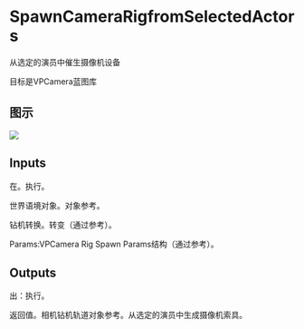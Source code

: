 # SpawnCameraRigfromSelectedActors

从选定的演员中催生摄像机设备

目标是VPCamera蓝图库

## 图示

![]($-20221218-21313630.png)

## Inputs

在。执行。

世界语境对象。对象参考。

钻机转换。转变（通过参考）。

Params:VPCamera Rig Spawn Params结构（通过参考）。  

## Outputs

出：执行。

返回值。相机钻机轨道对象参考。从选定的演员中生成摄像机索具。
